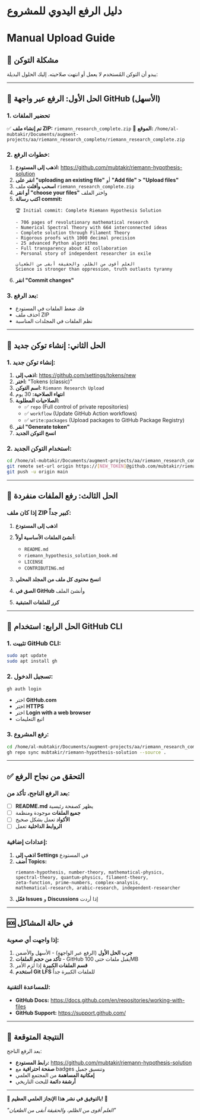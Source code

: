# دليل الرفع اليدوي للمشروع
# Manual Upload Guide

## 🚨 مشكلة التوكن

يبدو أن التوكن المُستخدم لا يعمل أو انتهت صلاحيته. إليك الحلول البديلة:

---

## 🎯 الحل الأول: الرفع عبر واجهة GitHub (الأسهل)

### 1. تحضير الملفات
✅ **تم إنشاء ملف ZIP:** `riemann_research_complete.zip`
📍 **الموقع:** `/home/al-mubtakir/Documents/augment-projects/aa/riemann_research_complete/riemann_research_complete.zip`

### 2. خطوات الرفع:
1. **اذهب إلى المستودع:** https://github.com/mubtakir/riemann-hypothesis-solution
2. **انقر على "uploading an existing file"** أو **"Add file" > "Upload files"**
3. **اسحب وأفلت** ملف `riemann_research_complete.zip`
4. **أو انقر "choose your files"** واختر الملف
5. **اكتب رسالة commit:**
   ```
   🏆 Initial commit: Complete Riemann Hypothesis Solution
   
   - 706 pages of revolutionary mathematical research
   - Numerical Spectral Theory with 664 interconnected ideas  
   - Complete solution through Filament Theory
   - Rigorous proofs with 1000 decimal precision
   - 25 advanced Python algorithms
   - Full transparency about AI collaboration
   - Personal story of independent researcher in exile
   
   العلم أقوى من الظلم، والحقيقة أبقى من الطغيان
   Science is stronger than oppression, truth outlasts tyranny
   ```
6. **انقر "Commit changes"**

### 3. بعد الرفع:
- فك ضغط الملفات في المستودع
- احذف ملف ZIP
- نظم الملفات في المجلدات المناسبة

---

## 🔧 الحل الثاني: إنشاء توكن جديد

### 1. إنشاء توكن جديد:
1. **اذهب إلى:** https://github.com/settings/tokens/new
2. **اختر:** "Tokens (classic)"
3. **اسم التوكن:** `Riemann Research Upload`
4. **انتهاء الصلاحية:** 30 يوم
5. **الصلاحيات المطلوبة:**
   - ✅ `repo` (Full control of private repositories)
   - ✅ `workflow` (Update GitHub Action workflows)
   - ✅ `write:packages` (Upload packages to GitHub Package Registry)
6. **انقر "Generate token"**
7. **انسخ التوكن الجديد**

### 2. استخدام التوكن الجديد:
```bash
cd /home/al-mubtakir/Documents/augment-projects/aa/riemann_research_complete
git remote set-url origin https://[NEW_TOKEN]@github.com/mubtakir/riemann-hypothesis-solution.git
git push -u origin main
```

---

## 📁 الحل الثالث: رفع الملفات منفردة

### إذا كان ملف ZIP كبير جداً:

1. **اذهب إلى المستودع**
2. **أنشئ الملفات الأساسية أولاً:**
   - `README.md`
   - `riemann_hypothesis_solution_book.md`
   - `LICENSE`
   - `CONTRIBUTING.md`

3. **انسخ محتوى كل ملف من المجلد المحلي**
4. **الصق في GitHub** وأنشئ الملف
5. **كرر للملفات المتبقية**

---

## 🎯 الحل الرابع: استخدام GitHub CLI

### 1. تثبيت GitHub CLI:
```bash
sudo apt update
sudo apt install gh
```

### 2. تسجيل الدخول:
```bash
gh auth login
```
- اختر **GitHub.com**
- اختر **HTTPS**
- اختر **Login with a web browser**
- اتبع التعليمات

### 3. رفع المشروع:
```bash
cd /home/al-mubtakir/Documents/augment-projects/aa/riemann_research_complete
gh repo sync mubtakir/riemann-hypothesis-solution --source .
```

---

## ✅ التحقق من نجاح الرفع

### بعد الرفع الناجح، تأكد من:
- [ ] **README.md** يظهر كصفحة رئيسية
- [ ] **جميع الملفات** موجودة ومنظمة
- [ ] **الأكواد** تعمل بشكل صحيح
- [ ] **الروابط الداخلية** تعمل

### إعدادات إضافية:
1. **اذهب إلى Settings** في المستودع
2. **أضف Topics:**
   ```
   riemann-hypothesis, number-theory, mathematical-physics, 
   spectral-theory, quantum-physics, filament-theory, 
   zeta-function, prime-numbers, complex-analysis, 
   mathematical-research, arabic-research, independent-researcher
   ```
3. **فعّل Issues** و **Discussions** إذا أردت

---

## 🆘 في حالة المشاكل

### إذا واجهت أي صعوبة:
1. **جرب الحل الأول** (الرفع عبر الواجهة) - الأسهل والأضمن
2. **تأكد من حجم الملفات** - GitHub يقبل ملفات حتى 100MB
3. **قسم الملفات الكبيرة** إذا لزم الأمر
4. **استخدم Git LFS** للملفات الكبيرة جداً

### للمساعدة التقنية:
- **GitHub Docs:** https://docs.github.com/en/repositories/working-with-files
- **GitHub Support:** https://support.github.com/

---

## 🌟 النتيجة المتوقعة

بعد الرفع الناجح:
- **رابط المستودع:** https://github.com/mubtakir/riemann-hypothesis-solution
- **صفحة احترافية** مع badges وتنسيق جميل
- **إمكانية المساهمة** من المجتمع العلمي
- **أرشفة دائمة** للبحث التاريخي

---

**🎉 بالتوفيق في نشر هذا الإنجاز العلمي العظيم! 🎉**

*"العلم أقوى من الظلم، والحقيقة أبقى من الطغيان"*
